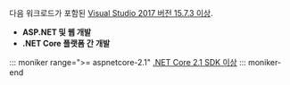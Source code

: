 다음 워크로드가 포함된 [Visual Studio 2017 버전 15.7.3 이상](https://www.microsoft.com/net/download/windows).

* **ASP.NET 및 웹 개발**
* **.NET Core 플랫폼 간 개발**

::: moniker range=">= aspnetcore-2.1"
[.NET Core 2.1 SDK 이상](https://www.microsoft.com/net/download/windows)
::: moniker-end
